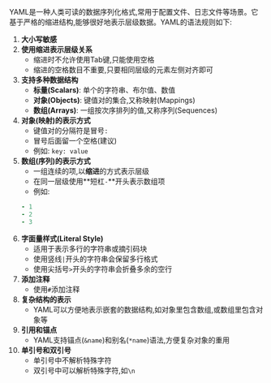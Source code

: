 YAML是一种人类可读的数据序列化格式,常用于配置文件、日志文件等场景。它基于严格的缩进结构,能够很好地表示层级数据。YAML的语法规则如下:
1. **大小写敏感**
2. **使用缩进表示层级关系**
    - 缩进时不允许使用Tab键,只能使用空格
    - 缩进的空格数目不重要,只要相同层级的元素左侧对齐即可
3. **支持多种数据结构**
    - **标量(Scalars)**: 单个的字符串、布尔值、数值
    - **对象(Objects)**: 键值对的集合,又称映射(Mappings)
    - **数组(Arrays)**: 一组按次序排列的值,又称序列(Sequences)
4. **对象(映射)的表示方式**
    - 键值对的分隔符是冒号`:`
    - 冒号后面留一个空格(建议)
    - 例如: `key: value`
5. **数组(序列)的表示方式**
    - 一组连续的项,以**缩进**的方式表示层级
    - 在同一层级使用**短杠`-`**开头表示数组项
    - 例如:
    ```yaml
    - 1
    - 2
    - 3
    ```
6. **字面量样式(Literal Style)**
    - 适用于表示多行的字符串或摘引码块
    - 使用竖线`|`开头的字符串会保留多行格式
    - 使用尖括号`>`开头的字符串会折叠多余的空行
7. **添加注释**
    - 使用`#`添加注释
8. **复杂结构的表示**
    - YAML可以方便地表示嵌套的数据结构,如对象里包含数组,或数组里包含对象等
9. **引用和锚点**
    - YAML支持锚点(`&name`)和别名(`*name`)语法,方便复杂对象的重用
10. **单引号和双引号**
    - 单引号中不解析特殊字符
    - 双引号中可以解析特殊字符,如`\n`
